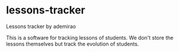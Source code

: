 lessons-tracker
===============

Lessons tracker by ademirao

This is a software for tracking lessons of students. We don't store the lessons
themselves but track the evolution of students.
